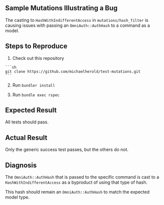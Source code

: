## Sample Mutations Illustrating a Bug

The casting to ``HashWithIndifferentAccess`` in
``mutations/hash_filter`` is causing issues with passing an
``OmniAuth::AuthHash`` to a command as a model.

## Steps to Reproduce

  1. Check out this repository

    ```sh
    git clone https://github.com/michaelherold/test-mutations.git
    ```

  2. Run ``bundler install``

  3. Run ``bundle exec rspec``

## Expected Result

All tests should pass.

## Actual Result

Only the generic success test passes, but the others do not.

## Diagnosis

The ``OmniAuth::AuthHash`` that is passed to the specific command is
cast to a ``HashWithIndifferentAccess`` as a byproduct of using that
type of hash.

This hash should remain an ``OmniAuth::AuthHash`` to match the
expected model type.
